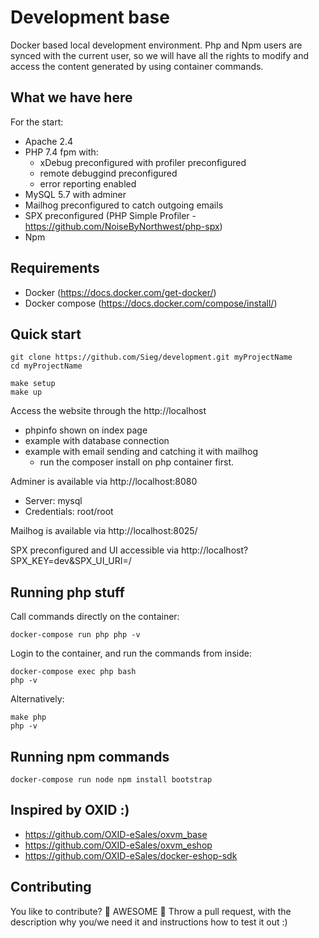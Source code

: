 # Development base

Docker based local development environment. Php and Npm users are synced with the current user, so we will have all the rights to modify and access the content generated by using container commands.

## What we have here

For the start:

* Apache 2.4 
* PHP 7.4 fpm with: 
   * xDebug preconfigured with profiler preconfigured
   * remote debuggind preconfigured
   * error reporting enabled
* MySQL 5.7 with adminer
* Mailhog preconfigured to catch outgoing emails
* SPX preconfigured (PHP Simple Profiler - https://github.com/NoiseByNorthwest/php-spx)
* Npm

## Requirements

* Docker (https://docs.docker.com/get-docker/)
* Docker compose (https://docs.docker.com/compose/install/)

## Quick start

```
git clone https://github.com/Sieg/development.git myProjectName
cd myProjectName

make setup
make up
```

Access the website through the http://localhost
* phpinfo shown on index page
* example with database connection
* example with email sending and catching it with mailhog
    * run the composer install on php container first.

Adminer is available via http://localhost:8080
* Server: mysql
* Credentials: root/root

Mailhog is available via http://localhost:8025/

SPX preconfigured and UI accessible via http://localhost?SPX_KEY=dev&SPX_UI_URI=/

## Running php stuff

Call commands directly on the container:
```
docker-compose run php php -v
```

Login to the container, and run the commands from inside:
```
docker-compose exec php bash
php -v
```

Alternatively:
```
make php
php -v
```

## Running npm commands

```
docker-compose run node npm install bootstrap
```

## Inspired by OXID :)
* https://github.com/OXID-eSales/oxvm_base
* https://github.com/OXID-eSales/oxvm_eshop
* https://github.com/OXID-eSales/docker-eshop-sdk

## Contributing

You like to contribute? 🙌 AWESOME 🙌 Throw a pull request, with the description why you/we need it and instructions how to test it out :)
